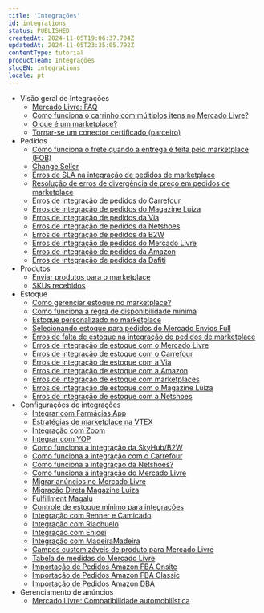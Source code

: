 ```yaml
---
title: 'Integrações'
id: integrations
status: PUBLISHED
createdAt: 2024-11-05T19:06:37.704Z
updatedAt: 2024-11-05T23:35:05.792Z
contentType: tutorial
productTeam: Integrações
slugEN: integrations
locale: pt
---
```


- Visão geral de Integrações
    - [Mercado Livre: FAQ](/pt/docs/tutorials/mercado-livre-faq)
    - [Como funciona o carrinho com múltiplos itens no Mercado Livre?](/pt/docs/tutorials/como-funciona-o-carrinho-com-multiplos-itens-no-mercado-livre)
    - [O que é um marketplace?](/pt/docs/tutorials/o-que-e-um-marketplace)
    - [Tornar-se um conector certificado (parceiro)](/pt/docs/tutorials/tornar-se-um-conector-certificado-parceiro)
- Pedidos
    - [Como funciona o frete quando a entrega é feita pelo marketplace (FOB)](/pt/docs/tutorials/como-funciona-o-frete-quando-o-marketplace-faz-a-entrega)
    - [Change Seller](/pt/docs/tutorials/change-seller)
    - [Erros de SLA na integração de pedidos de marketplace](/pt/docs/tutorials/erros-de-sla-na-integracao-de-pedidos-de-marketplace)
    - [Resolução de erros de divergência de preço em pedidos de marketplace](/pt/docs/tutorials/resolucao-de-erros-de-divergencia-de-preco-em-pedidos-de-marketplace)
    - [Erros de integração de pedidos do Carrefour](/pt/docs/tutorials/erros-de-integracao-de-pedidos-do-carrefour)
    - [Erros de integração de pedidos do Magazine Luiza](/pt/docs/tutorials/erros-de-integracao-de-pedidos-do-magazine-luiza)
    - [Erros de integração de pedidos da Via](/pt/docs/tutorials/erros-de-integracao-de-pedidos-da-via)
    - [Erros de integração de pedidos da Netshoes](/pt/docs/tutorials/erros-de-integracao-de-pedidos-da-netshoes)
    - [Erros de integração de pedidos da B2W](/pt/docs/tutorials/erros-de-integracao-de-pedidos-da-b2w)
    - [Erros de integração de pedidos do Mercado Livre](/pt/docs/tutorials/erros-de-integracao-de-pedidos-do-mercado-livre)
    - [Erros de integração de pedidos da Amazon](/pt/docs/tutorials/erros-de-integracao-de-pedidos-da-amazon)
    - [Erros de integração de pedidos da Dafiti](/pt/docs/tutorials/erros-de-integracao-de-pedidos-da-dafiti)
- Produtos
    - [Enviar produtos para o marketplace](/pt/docs/tutorials/entendendo-a-catalogacao-de-produtos-para-o-marketplace)
    - [SKUs recebidos](/pt/docs/tutorials/skus-recebidos-beta)
- Estoque
    - [Como gerenciar estoque no marketplace?](/pt/docs/tutorials/como-gerenciar-estoque-no-marketplace)
    - [Como funciona a regra de disponibilidade mínima](/pt/docs/tutorials/entendendo-a-regra-de-disponibilidade-minima)
    - [Estoque personalizado no marketplace](/pt/docs/tutorials/posso-usar-estoque-personalizado-no-marketplace)
    - [Selecionando estoque para pedidos do Mercado Envios Full](/pt/docs/tutorials/selecionando-estoque-para-pedidos-do-mercado-envios-full)
    - [Erros de falta de estoque na integração de pedidos de marketplace](/pt/docs/tutorials/erros-de-falta-de-estoque-na-integracao-de-pedidos-de-marketplace)
    - [Erros de integração de estoque com o Mercado Livre](/pt/docs/tutorials/erros-de-integracao-de-estoque-com-o-mercado-livre)
    - [Erros de integração de estoque com o Carrefour](/pt/docs/tutorials/erros-de-integracao-de-estoque-com-o-carrefour)
    - [Erros de integração de estoque com a Via](/pt/docs/tutorials/erros-de-integracao-de-estoque-com-a-via)
    - [Erros de integração de estoque com a Amazon](/pt/docs/tutorials/erros-de-integracao-de-estoque-com-a-amazon)
    - [Erros de integração de estoque com marketplaces](/pt/docs/tutorials/erros-de-integracao-de-estoque-com-marketplaces)
    - [Erros de integração de estoque com o Magazine Luiza](/pt/docs/tutorials/erros-de-integracao-de-estoque-com-o-magazine-luiza)
    - [Erros de integração de estoque com a Netshoes](/pt/docs/tutorials/erros-de-integracao-de-estoque-com-a-netshoes)
- Configurações de integrações
    - [Integrar com Farmácias App](/pt/docs/tutorials/integrando-com-farmacias-app)
    - [Estratégias de marketplace na VTEX](/pt/docs/tutorials/estrategias-de-marketplace-na-vtex)
    - [Integração com Zoom](/pt/docs/tutorials/integrando-com-zoom)
    - [Integrar com YOP](/pt/docs/tutorials/integrando-com-yop)
    - [Como funciona a integração da SkyHub/B2W](/pt/docs/tutorials/como-funciona-a-integracao-da-skyhub)
    - [Como funciona a integração com o Carrefour](/pt/docs/tutorials/como-funciona-a-integracao-com-o-carrefour)
    - [Como funciona a integração da Netshoes?](/pt/docs/tutorials/como-funciona-a-integracao-da-netshoes)
    - [Como funciona a integração do Mercado Livre](/pt/docs/tutorials/como-funciona-a-integracao-do-mercado-livre)
    - [Migrar anúncios no Mercado Livre](/pt/docs/tutorials/migrar-anuncios-no-mercado-livre)
    - [Migração Direta Magazine Luiza](/pt/docs/tutorials/migracao-direta-magazine-luiza)
    - [Fulfillment Magalu](/pt/docs/tutorials/fulfillment-magalu)
    - [Controle de estoque mínimo para integrações](/pt/docs/tutorials/controle-de-estoque-minimo-para-integracoes)
    - [Integração com Renner e Camicado](/pt/docs/tutorials/integracao-com-renner-e-camicado)
    - [Integração com Riachuelo](/pt/docs/tutorials/integracao-com-riachuelo)
    - [Integração com Enjoei ](/pt/docs/tutorials/integracao-com-enjoei)
    - [Integração com MadeiraMadeira](/pt/docs/tutorials/integracao-com-madeiramadeira)
    - [Campos customizáveis de produto para Mercado Livre](/pt/docs/tutorials/campos-customizaveis-de-produto)
    - [Tabela de medidas do Mercado Livre](/pt/docs/tutorials/tabela-de-medidas-do-mercado-livre)
    - [Importação de Pedidos Amazon FBA Onsite](/pt/docs/tutorials/importacao-de-pedidos-amazon-fba-onsite)
    - [Importação de Pedidos Amazon FBA Classic ](/pt/docs/tutorials/importacao-de-pedidos-amazon-fba-classic)
    - [Importação de Pedidos Amazon DBA](/pt/docs/tutorials/importacao-de-pedidos-amazon-dba)
- Gerenciamento de anúncios
    - [Mercado Livre: Compatibilidade automobilística](/pt/docs/tutorials/mercado-livre-compatibilidade-automobilistica)
